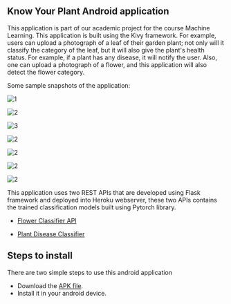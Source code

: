 ## Know Your Plant Android application

This application is part of our academic project for the course Machine Learning. This application is built using the Kivy framework. For example, users can upload a photograph of a leaf of their garden plant; not only will it classify the category of the leaf, but it will also give the plant's health status. For example, if a plant has any disease, it will notify the user. Also, one can upload a photograph of a flower, and this application will also detect the flower category.

Some sample snapshots of the application: 

![1](/images/Screenshot1.png)

![2](/images/Screenshot2.png)

![3](/images/Screenshot3.png)

![2](/images/Screenshot5.png)

![2](/images/Screenshot6.png)

![2](/images/Screenshot7.png)

![2](/images/Screenshot8.png)



This application uses two REST APIs that are developed using Flask framework and deployed into Heroku webserver, these two APIs contains the trained classification models built using Pytorch library.

- [Flower Classifier API](https://github.com/DeewakarChakraborty/FlowerClassifier.git)

- [Plant Disease Classifier](https://github.com/DeewakarChakraborty/PlantDiseaseClassifier.git)

  

## Steps to install

There are two simple steps to use this android application

- Download the [APK file](https://drive.google.com/file/d/1Jn0FMIxDEXLHOOuXqnr1lxzHec6fkHIr/view?usp=sharing).
- Install it in your android device.

